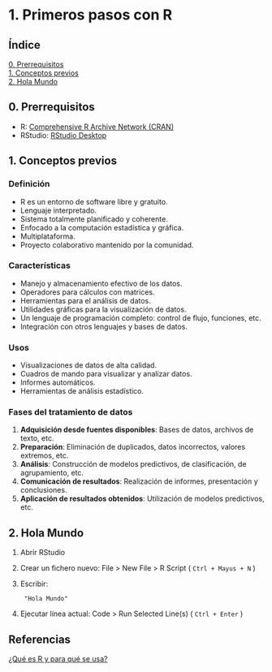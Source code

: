 # 1. Primeros pasos con R

## Índice

[0. Prerrequisitos](#0-prerrequisitos)  
[1. Conceptos previos](#1-conceptos-previos)  
[2. Hola Mundo](#2-hola-mundo)

## 0. Prerrequisitos

- R: [Comprehensive R Archive Network (CRAN)](https://cloud.r-project.org/)
- RStudio: [RStudio Desktop](https://posit.co/download/rstudio-desktop/)

## 1. Conceptos previos

### Definición

- R es un entorno de software libre y gratuito.
- Lenguaje interpretado.
- Sistema totalmente planificado y coherente.
- Enfocado a la computación estadística y gráfica.
- Multiplataforma.
- Proyecto colaborativo mantenido por la comunidad.

### Características

- Manejo y almacenamiento efectivo de los datos.
- Operadores para cálculos con matrices.
- Herramientas para el análisis de datos.
- Utilidades gráficas para la visualización de datos.
- Un lenguaje de programación completo: control de flujo, funciones, etc.
- Integración con otros lenguajes y bases de datos.

### Usos

- Visualizaciones de datos de alta calidad.
- Cuadros de mando para visualizar y analizar datos.
- Informes automáticos.
- Herramientas de análisis estadístico.

### Fases del tratamiento de datos

1. **Adquisición desde fuentes disponibles**: Bases de datos, archivos de texto, etc.
2. **Preparación**: Eliminación de duplicados, datos incorrectos, valores extremos, etc.
3. **Análisis**: Construcción de modelos predictivos, de clasificación, de agrupamiento, etc.
4. **Comunicación de resultados**: Realización de informes, presentación y conclusiones.
5. **Aplicación de resultados obtenidos**: Utilización de modelos predictivos, etc.

## 2. Hola Mundo

1. Abrir RStudio
2. Crear un fichero nuevo: File > New File > R Script ( `Ctrl + Mayus + N` )
3. Escribir:

        "Hola Mundo"

4. Ejecutar línea actual: Code > Run Selected Line(s) ( `Ctrl + Enter` )

## Referencias

[¿Qué es R y para qué se usa?](https://www.unir.net/ingenieria/revista/lenguaje-r-big-data/)